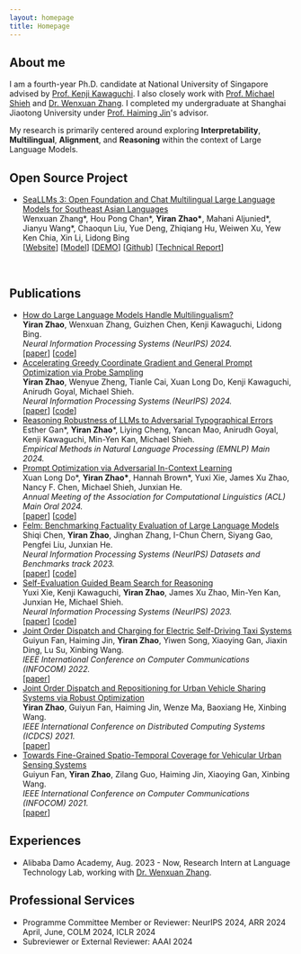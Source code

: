 ```yaml
---
layout: homepage
title: Homepage 
---
```

## About me
I am a fourth-year Ph.D. candidate at National University of Singapore advised by <a href="https://ml.comp.nus.edu.sg/kawaguchi">Prof. Kenji Kawaguchi</a>. I also closely work with <a href="https://michaelshieh.com/">Prof. Michael Shieh</a> and <a href="https://isakzhang.github.io/">Dr. Wenxuan Zhang</a>. I completed my undergraduate at Shanghai Jiaotong University under <a href="https://www.cs.sjtu.edu.cn/~jinhaiming/">Prof. Haiming Jin</a>'s advisor.

My research is primarily centered around exploring <strong>Interpretability</strong>, <strong>Multilingual</strong>, <strong>Alignment</strong>, and <strong>Reasoning</strong> within the context of Large Language Models.



## Open Source Project

*  [SeaLLMs 3: Open Foundation and Chat Multilingual Large Language Models for Southeast Asian Languages](https://arxiv.org/pdf/2407.19672)   
   Wenxuan Zhang\*, Hou Pong Chan\*, **Yiran Zhao\***, Mahani Aljunied\*, Jianyu Wang\*, Chaoqun Liu, Yue Deng, Zhiqiang Hu, Weiwen Xu, Yew Ken Chia, Xin Li, Lidong Bing         
   \[[Website](https://damo-nlp-sg.github.io/SeaLLMs/)\] \[[Model](https://huggingface.co/collections/SeaLLMs/seallms-v3-668f3a52e1e6fbaad5752cdb)\] \[[DEMO](https://huggingface.co/spaces/SeaLLMs/SeaLLM-Chat)\] \[[Github](https://github.com/DAMO-NLP-SG/SeaLLMs)\] \[[Technical Report](https://arxiv.org/pdf/2407.19672)\] 

​     

## Publications
*  [How do Large Language Models Handle Multilingualism?](https://arxiv.org/abs/2402.18815)   
**Yiran Zhao**, Wenxuan Zhang, Guizhen Chen, Kenji Kawaguchi, Lidong Bing.    
_Neural Information Processing Systems (NeurIPS) 2024._      
\[[paper](https://arxiv.org/abs/2402.18815)\] \[[code](https://github.com/DAMO-NLP-SG/multilingual_analysis)\] 
*  [Accelerating Greedy Coordinate Gradient and General Prompt Optimization via Probe Sampling](ttp://arxiv.org/abs/2403.01251)   
**Yiran Zhao**, Wenyue Zheng, Tianle Cai, Xuan Long Do, Kenji Kawaguchi, Anirudh Goyal, Michael Shieh.    
_Neural Information Processing Systems (NeurIPS) 2024._      
\[[paper](http://arxiv.org/abs/2403.01251)\] \[[code](https://github.com/zhaoyiran924/Probe-Sampling)\]
*  [Reasoning Robustness of LLMs to Adversarial Typographical Errors]()      
Esther Gan\*, **Yiran Zhao***, Liying Cheng, Yancan Mao, Anirudh Goyal, Kenji Kawaguchi, Min-Yen Kan, Michael Shieh.  
_Empirical Methods in Natural Language Processing (EMNLP) Main 2024._
* [Prompt Optimization via Adversarial In-Context Learning](https://aclanthology.org/2024.acl-long.395/)   
Xuan Long Do*, **Yiran Zhao\***, Hannah Brown\*, Yuxi Xie, James Xu Zhao, Nancy F. Chen, Michael Shieh, Junxian He.   
_Annual Meeting of the Association for Computational Linguistics (ACL) Main Oral 2024._        
\[[paper](https://aclanthology.org/2024.acl-long.395/)\] \[[code](https://github.com/zhaoyiran924/Adv-In-Context-Learning)\]
* [Felm: Benchmarking Factuality Evaluation of Large Language Models](https://proceedings.neurips.cc/paper_files/paper/2021/file/9bd5ee6fe55aaeb673025dbcb8f939c1-Paper.pdf)   
Shiqi Chen, **Yiran Zhao**, Jinghan Zhang, I-Chun Chern, Siyang Gao, Pengfei Liu, Junxian He.      
_Neural Information Processing Systems (NeurIPS) Datasets and Benchmarks track 2023._     
\[[paper](https://proceedings.neurips.cc/paper_files/paper/2021/file/9bd5ee6fe55aaeb673025dbcb8f939c1-Paper.pdf)\] \[[code](https://github.com/hkust-nlp/felm)\]
* [Self-Evaluation Guided Beam Search for Reasoning](https://arxiv.org/abs/2305.00633)      
Yuxi Xie, Kenji Kawaguchi, <strong>Yiran Zhao</strong>, James Xu Zhao, Min-Yen Kan, Junxian He, Michael Shieh.      
_Neural Information Processing Systems (NeurIPS)  2023._     
\[[paper](https://arxiv.org/abs/2305.00633)\] \[[code](https://github.com/YuxiXie/SelfEval-Guided-Decoding)\]       
* [Joint Order Dispatch and Charging for Electric Self-Driving Taxi Systems](https://ieeexplore.ieee.org/abstract/document/9796825)      
Guiyun Fan, Haiming Jin, <strong>Yiran Zhao</strong>, Yiwen Song, Xiaoying Gan, Jiaxin Ding, Lu Su, Xinbing Wang.      
_IEEE International Conference on Computer Communications (INFOCOM) 2022._     
\[[paper](https://ieeexplore.ieee.org/abstract/document/9796825)\]     
* [Joint Order Dispatch and Repositioning for Urban Vehicle Sharing Systems via Robust Optimization](https://ieeexplore.ieee.org/abstract/document/9546409)     
<strong>Yiran Zhao</strong>, Guiyun Fan, Haiming Jin, Wenze Ma, Baoxiang He, Xinbing Wang.        
_IEEE International Conference on Distributed Computing Systems (ICDCS) 2021._     
\[[paper](https://ieeexplore.ieee.org/abstract/document/9546409)\]    
* [Towards Fine-Grained Spatio-Temporal Coverage for Vehicular Urban Sensing Systems](https://ieeexplore.ieee.org/abstract/document/9488787)   
Guiyun Fan, <strong>Yiran Zhao</strong>, Zilang Guo, Haiming Jin, Xiaoying Gan, Xinbing Wang.        
_IEEE International Conference on Computer Communications (INFOCOM) 2021._     
\[[paper](https://ieeexplore.ieee.org/abstract/document/9488787)\]     

## Experiences 
<!-- * [Aug. 2023 – Now] Alibaba DAMO Academy, Research Intern at Language Technology Lab, working with [Dr. Wenxuan Zhang](https://isakzhang.github.io/).

* [Aug. 2023 – Now] Alibaba DAMO Academy, Research Intern at Language Technology Lab, working with [Dr. Wenxuan Zhang](https://isakzhang.github.io/). -->
* Alibaba Damo Academy, Aug. 2023 - Now, Research Intern at Language Technology Lab, working with [Dr. Wenxuan Zhang](https://isakzhang.github.io/). 


## Professional Services
* Programme Committee Member or Reviewer:  NeurIPS 2024, ARR 2024 April, June, COLM 2024, ICLR 2024
* Subreviewer or External Reviewer: AAAI 2024
